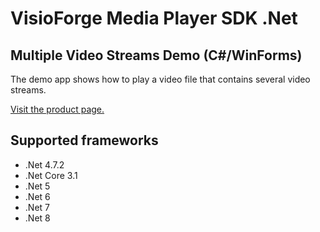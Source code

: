 ﻿# VisioForge Media Player SDK .Net

## Multiple Video Streams Demo (C#/WinForms)

The demo app shows how to play a video file that contains several video streams.

[Visit the product page.](https://www.visioforge.com/media-player-sdk-net)

## Supported frameworks

* .Net 4.7.2
* .Net Core 3.1
* .Net 5
* .Net 6
* .Net 7
* .Net 8
